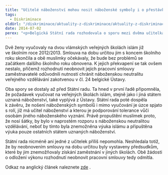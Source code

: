 ```yaml
---
title: "Učitelé náboženství mohou nosit náboženské symboly i o přestávkách"
tags:
  - Diskriminace
oldUrl: "/diskriminace/aktuality-z-diskriminace/aktuality-z-diskriminace-2014/ucitele-nabozenstvi-mohou-nosit-nabozenske-symboly-i-o-prestavkach/"
date: 2014-07-02
perex: "<p>Belgická Státní rada rozhodovala o sporu mezi dvěma učitelkami islámu, které si odmítly mimo vyučování sundávat šátky, a školou, která s nimi neobnovila pracovní smlouvu. Požadavek, aby „o přestávce“ učitelé náboženství nenosili náboženské symboly, označila za protiústavní, nicméně výkon napadených rozhodnutí pozastavit odmítla.    </p>"
---
```


<!-- imported from the old website -->

<p class="align-blok">Dvě ženy vyučovaly na dvou vlámských veřejných školách islám již ve školním roce 2012/2013. Smlouva na dobu určitou jim s koncem školního roku skončila a obě muslimky očekávaly, že bude bez problémů se začátkem dalšího školního roku obnovena. K jejich překvapení se tak ovšem nestalo, přičemž rozhodnutí neobnovit jejich pracovní smlouvy zaměstnavatelé odůvodnili nutností chránit náboženskou neutralitu veřejného vzdělávání zakotvenou v čl. 24 belgické Ústavy.</p><p class="align-blok">Oba spory se dostaly až před Státní radu. Ta hned v první řadě připomněla, že požadavek vyučovat na veřejných školách islám, stejně jako i jiná státem uznaná náboženství, také vyplývá z Ústavy. Státní rada poté dospěla k závěru, že nošení náboženských symbolů i mimo vyučování je úzce spjato s rolí, jíž má učitel náboženství a kterou je podporování tolerance vůči osobám jiného náboženského vyznání. Právě propuštění muslimek proto, že nosí šátky, by bylo v naprostém rozporu s náboženskou neutralitou vzdělávání, neboť by tímto byla znemožněna výuka islámu a připuštěna výuka pouze ostatních státem uznaných náboženství.</p><p class="align-blok">Státní rada nicméně ani jedné z učitelek příliš nepomohla. Neshledala totiž, že by neobnovením smlouvy na dobu určitou byly vystaveny předsudkům, které by jim znemožňovaly získání zaměstnání v jiných školách. Obě žádosti o odložení výkonu rozhodnutí neobnovit pracovní smlouvy tedy odmítla.</p><p class="align-blok">Odkaz na anglický článek naleznete <a title="Otevření do nového okna" href="http://www.non-discrimination.net/content/media/BE-94-Council_State_Headscarf_March_2014.pdf" target="_blank">zde</a> <img alt="" src="https://www.ochrance.cz/typo3/ext/od_linkdesc/icons/external.gif" class="od_linkdesc_icon_external" />.</p>
